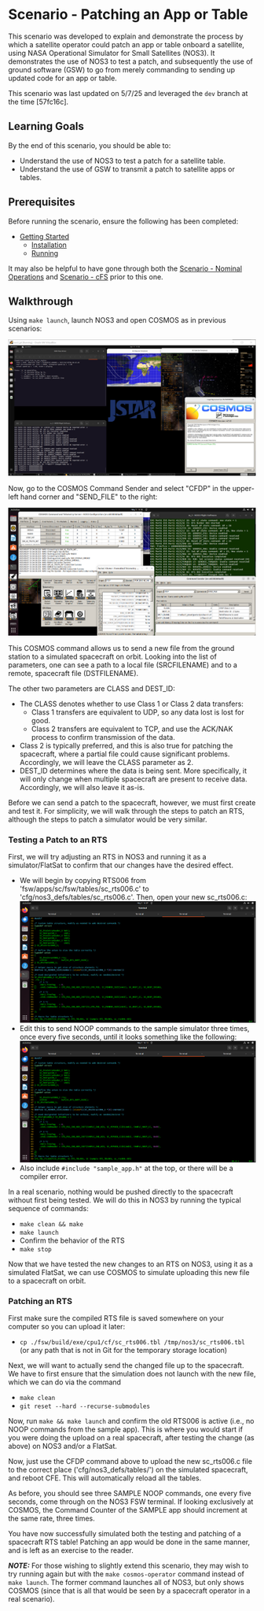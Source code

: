 # Scenario - Patching an App or Table

This scenario was developed to explain and demonstrate the process by which a satellite operator could patch an app or table onboard a satellite, using NASA Operational Simulator for Small Satellites (NOS3).
It demonstrates the use of NOS3 to test a patch, and subsequently the use of ground software (GSW) to go from merely commanding to sending up updated code for an app or table. 

This scenario was last updated on 5/7/25 and leveraged the `dev` branch at the time [57fc16c].

## Learning Goals

By the end of this scenario, you should be able to:
 * Understand the use of NOS3 to test a patch for a satellite table.
 * Understand the use of GSW to transmit a patch to satellite apps or tables.

## Prerequisites

Before running the scenario, ensure the following has been completed:
* [Getting Started](./Getting_Started.md)
  * [Installation](./Getting_Started.md#installation)
  * [Running](./Getting_Started.md#running)

It may also be helpful to have gone through both the [Scenario - Nominal Operations](./Scenario_Nominal_Ops.md) and [Scenario - cFS](./Scenario_cFS.md) prior to this one.

## Walkthrough

Using `make launch`, launch NOS3 and open COSMOS as in previous scenarios:

![Scenario Patching - Organized NOS3](./_static/scenario_demo/scenario_demo_organized.png)

Now, go to the COSMOS Command Sender and select "CFDP" in the upper-left hand corner and "SEND_FILE" to the right:

![COSMOS CFDP](./_static/scenario_patching/scenario_patching_CFDP.png)

This COSMOS command allows us to send a new file from the ground station to a simulated spacecraft on orbit.
Looking into the list of parameters, one can see a path to a local file (SRCFILENAME) and to a remote, spacecraft file (DSTFILENAME). 

The other two parameters are CLASS and DEST_ID:  
 * The CLASS denotes whether to use Class 1 or Class 2 data transfers:
    * Class 1 transfers are equivalent to UDP, so any data lost is lost for good.
    * Class 2 transfers are equivalent to TCP, and use the ACK/NAK process to confirm transmission of the data.
 * Class 2 is typically preferred, and this is also true for patching the spacecraft, where a partial file could cause significant problems.  Accordingly, we will leave the CLASS parameter as 2.
 * DEST_ID determines where the data is being sent. More specifically, it will only change when multiple spacecraft are present to receive data.  Accordingly, we will also leave it as-is.  

Before we can send a patch to the spacecraft, however, we must first create and test it.
For simplicity, we will walk through the steps to patch an RTS, although the steps to patch a simulator would be very similar. 

### Testing a Patch to an RTS

First, we will try adjusting an RTS in NOS3 and running it as a simulator/FlatSat to confirm that our changes have the desired effect.
 * We will begin by copying RTS006 from 'fsw/apps/sc/fsw/tables/sc_rts006.c' to 'cfg/nos3_defs/tables/sc_rts006.c'.  Then, open your new sc_rts006.c:
![RTS006 Before Edits](./_static/scenario_patching/rts006_pre_edits.png)
 * Edit this to send NOOP commands to the sample simulator three times, once every five seconds, until it looks something like the following:
![RTS006 Edited](./_static/scenario_patching/rts006_edited.png)
 * Also include `#include "sample_app.h"` at the top, or there will be a compiler error.

In a real scenario, nothing would be pushed directly to the spacecraft without first being tested.
We will do this in NOS3 by running the typical sequence of commands:
 * `make clean && make`
 * `make launch`
 * Confirm the behavior of the RTS
 * `make stop`

Now that we have tested the new changes to an RTS on NOS3, using it as a simulated FlatSat, we can use COSMOS to simulate uploading this new file to a spacecraft on orbit.

### Patching an RTS

First make sure the compiled RTS file is saved somewhere on your computer so you can upload it later:
 * `cp ./fsw/build/exe/cpu1/cf/sc_rts006.tbl /tmp/nos3/sc_rts006.tbl` (or any path that is not in Git for the temporary storage location)

Next, we will want to actually send the changed file up to the spacecraft.
We have to first ensure that the simulation does not launch with the new file, which we can do via the command
 * `make clean`
 * `git reset --hard --recurse-submodules`

Now, run `make && make launch` and confirm the old RTS006 is active (i.e., no NOOP commands from the sample app).
This is where you would start if you were doing the upload on a real spacecraft, after testing the change (as above) on NOS3 and/or a FlatSat.

Now, just use the CFDP command above to upload the new sc_rts006.c file to the correct place ('cfg/nos3_defs/tables/') on the simulated spacecraft, and reboot CFE.
This will automatically reload all the tables.

As before, you should see three SAMPLE NOOP commands, one every five seconds, come through on the NOS3 FSW terminal.
If looking exclusively at COSMOS, the Command Counter of the SAMPLE app should increment at the same rate, three times.

You have now successfully simulated both the testing and patching of a spacecraft RTS table!
Patching an app would be done in the same manner, and is left as an exercise to the reader.

**_NOTE:_** For those wishing to slightly extend this scenario, they may wish to try running again but with the `make cosmos-operator` command instead of `make launch`.
The former command launches all of NOS3, but only shows COSMOS (since that is all that would be seen by a spacecraft operator in a real scenario).  

